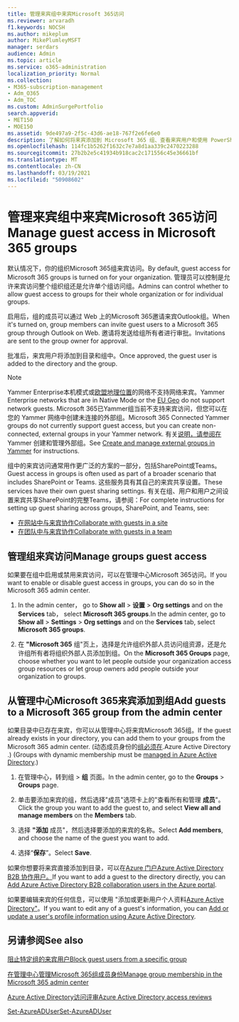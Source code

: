 ```yaml
---
title: 管理来宾组中来宾Microsoft 365访问
ms.reviewer: arvaradh
f1.keywords: NOCSH
ms.author: mikeplum
author: MikePlumleyMSFT
manager: serdars
audience: Admin
ms.topic: article
ms.service: o365-administration
localization_priority: Normal
ms.collection:
- M365-subscription-management
- Adm_O365
- Adm_TOC
ms.custom: AdminSurgePortfolio
search.appverid:
- MET150
- MOE150
ms.assetid: 9de497a9-2f5c-43d6-ae18-767f2e6fe6e0
description: 了解如何将来宾添加到 Microsoft 365 组、查看来宾用户和使用 PowerShell 控制来宾访问。
ms.openlocfilehash: 114fc1b5262f1632c7e7a8d1aa339c2470223288
ms.sourcegitcommit: 27b2b2e5c41934b918cac2c171556c45e36661bf
ms.translationtype: MT
ms.contentlocale: zh-CN
ms.lasthandoff: 03/19/2021
ms.locfileid: "50908602"
---
```

# <a name="manage-guest-access-in-microsoft-365-groups"></a><span data-ttu-id="93407-103">管理来宾组中来宾Microsoft 365访问</span><span class="sxs-lookup"><span data-stu-id="93407-103">Manage guest access in Microsoft 365 groups</span></span>

<span data-ttu-id="93407-104">默认情况下，你的组织Microsoft 365组来宾访问。</span><span class="sxs-lookup"><span data-stu-id="93407-104">By default, guest access for Microsoft 365 groups is turned on for your organization.</span></span> <span data-ttu-id="93407-105">管理员可以控制是允许来宾访问整个组织组还是允许单个组访问组。</span><span class="sxs-lookup"><span data-stu-id="93407-105">Admins can control whether to allow guest access to groups for their whole organization or for individual groups.</span></span>

<span data-ttu-id="93407-106">启用后，组的成员可以通过 Web 上的Microsoft 365邀请来宾Outlook组。</span><span class="sxs-lookup"><span data-stu-id="93407-106">When it's turned on, group members can invite guest users to a Microsoft 365 group through Outlook on Web.</span></span> <span data-ttu-id="93407-107">邀请将发送给组所有者进行审批。</span><span class="sxs-lookup"><span data-stu-id="93407-107">Invitations are sent to the group owner for approval.</span></span>

<span data-ttu-id="93407-108">批准后，来宾用户将添加到目录和组中。</span><span class="sxs-lookup"><span data-stu-id="93407-108">Once approved, the guest user is added to the directory and the group.</span></span>

> [!Note]
> <span data-ttu-id="93407-109">Yammer Enterprise本机模式或[欧盟地理位置](/yammer/manage-security-and-compliance/manage-data-compliance)的网络不支持网络来宾。</span><span class="sxs-lookup"><span data-stu-id="93407-109">Yammer Enterprise networks that are in Native Mode or the [EU Geo](/yammer/manage-security-and-compliance/manage-data-compliance) do not support network guests.</span></span>
> <span data-ttu-id="93407-110">Microsoft 365已Yammer组当前不支持来宾访问，但您可以在您的 Yammer 网络中创建未连接的外部组。</span><span class="sxs-lookup"><span data-stu-id="93407-110">Microsoft 365 Connected Yammer groups do not currently support guest access, but you can create non-connected, external groups in your Yammer network.</span></span> <span data-ttu-id="93407-111">有关[说明，请参阅在](/yammer/work-with-external-users/create-and-manage-external-groups)Yammer 创建和管理外部组。</span><span class="sxs-lookup"><span data-stu-id="93407-111">See [Create and manage external groups in Yammer](/yammer/work-with-external-users/create-and-manage-external-groups) for instructions.</span></span>

<span data-ttu-id="93407-112">组中的来宾访问通常用作更广泛的方案的一部分，包括SharePoint或Teams。</span><span class="sxs-lookup"><span data-stu-id="93407-112">Guest access in groups is often used as part of a broader scenario that includes SharePoint or Teams.</span></span> <span data-ttu-id="93407-113">这些服务具有其自己的来宾共享设置。</span><span class="sxs-lookup"><span data-stu-id="93407-113">These services have their own guest sharing settings.</span></span> <span data-ttu-id="93407-114">有关在组、用户和用户之间设置来宾共享SharePoint的完整Teams，请参阅：</span><span class="sxs-lookup"><span data-stu-id="93407-114">For complete instructions for setting up guest sharing across groups, SharePoint, and Teams, see:</span></span>

- [<span data-ttu-id="93407-115">在网站中与来宾协作</span><span class="sxs-lookup"><span data-stu-id="93407-115">Collaborate with guests in a site</span></span>](../../solutions/collaborate-in-site.md)
- [<span data-ttu-id="93407-116">在团队中与来宾协作</span><span class="sxs-lookup"><span data-stu-id="93407-116">Collaborate with guests in a team</span></span>](../../solutions/collaborate-as-team.md)

## <a name="manage-groups-guest-access"></a><span data-ttu-id="93407-117">管理组来宾访问</span><span class="sxs-lookup"><span data-stu-id="93407-117">Manage groups guest access</span></span>

<span data-ttu-id="93407-118">如果要在组中启用或禁用来宾访问，可以在管理中心Microsoft 365访问。</span><span class="sxs-lookup"><span data-stu-id="93407-118">If you want to enable or disable guest access in groups, you can do so in the Microsoft 365 admin center.</span></span>

1. <span data-ttu-id="93407-119">In the admin center， go to **Show all** \> **设置** \> **Org settings** and on the **Services** tab， select **Microsoft 365 groups**.</span><span class="sxs-lookup"><span data-stu-id="93407-119">In the admin center, go to **Show all** \> **Settings** \> **Org settings** and on the **Services** tab, select **Microsoft 365 groups**.</span></span>
  
2. <span data-ttu-id="93407-120">在 **"Microsoft 365** 组"页上，选择是允许组织外部人员访问组资源，还是允许组所有者将组织外部人员添加到组。</span><span class="sxs-lookup"><span data-stu-id="93407-120">On the **Microsoft 365 Groups** page, choose whether you want to let people outside your organization access group resources or let group owners add people outside your organization to groups.</span></span>

## <a name="add-guests-to-a-microsoft-365-group-from-the-admin-center"></a><span data-ttu-id="93407-121">从管理中心Microsoft 365来宾添加到组</span><span class="sxs-lookup"><span data-stu-id="93407-121">Add guests to a Microsoft 365 group from the admin center</span></span>

<span data-ttu-id="93407-122">如果目录中已存在来宾，你可以从管理中心将来宾Microsoft 365组。</span><span class="sxs-lookup"><span data-stu-id="93407-122">If the guest already exists in your directory, you can add them to your groups from the Microsoft 365 admin center.</span></span> <span data-ttu-id="93407-123"> (动态成员身份的[组必须在](/azure/active-directory/enterprise-users/groups-create-rule).Azure Active Directory .) </span><span class="sxs-lookup"><span data-stu-id="93407-123">(Groups with dynamic membership must be [managed in Azure Active Directory](/azure/active-directory/enterprise-users/groups-create-rule).)</span></span>
  
1. <span data-ttu-id="93407-124">在管理中心，转到组  >  **组** 页面。</span><span class="sxs-lookup"><span data-stu-id="93407-124">In the admin center, go to the **Groups** > **Groups** page.</span></span>
  
2. <span data-ttu-id="93407-125">单击要添加来宾的组，然后选择"成员"选项卡上的"查看所有和管理 **成员**"。</span><span class="sxs-lookup"><span data-stu-id="93407-125">Click the group you want to add the guest to, and select **View all and manage members** on the **Members** tab.</span></span> 
  
4. <span data-ttu-id="93407-126">选择 **"添加** 成员"，然后选择要添加的来宾的名称。</span><span class="sxs-lookup"><span data-stu-id="93407-126">Select **Add members**, and choose the name of the guest you want to add.</span></span>
    
5. <span data-ttu-id="93407-127">选择“**保存**”。</span><span class="sxs-lookup"><span data-stu-id="93407-127">Select **Save**.</span></span>

<span data-ttu-id="93407-128">如果你想要将来宾直接添加到目录，可以在[Azure 门户Azure Active Directory B2B 协作用户。](/azure/active-directory/b2b/add-users-administrator)</span><span class="sxs-lookup"><span data-stu-id="93407-128">If you want to add a guest to the directory directly, you can [Add Azure Active Directory B2B collaboration users in the Azure portal](/azure/active-directory/b2b/add-users-administrator).</span></span>

<span data-ttu-id="93407-129">如果要编辑来宾的任何信息，可以使用 "添加或更新用户个人资料[Azure Active Directory"](/azure/active-directory/fundamentals/active-directory-users-profile-azure-portal)。</span><span class="sxs-lookup"><span data-stu-id="93407-129">If you want to edit any of a guest's information, you can [Add or update a user's profile information using Azure Active Directory](/azure/active-directory/fundamentals/active-directory-users-profile-azure-portal).</span></span>

## <a name="see-also"></a><span data-ttu-id="93407-130">另请参阅</span><span class="sxs-lookup"><span data-stu-id="93407-130">See also</span></span>

[<span data-ttu-id="93407-131">阻止特定组的来宾用户</span><span class="sxs-lookup"><span data-stu-id="93407-131">Block guest users from a specific group</span></span>](../../solutions/per-group-guest-access.md)

[<span data-ttu-id="93407-132">在管理中心管理Microsoft 365组成员身份</span><span class="sxs-lookup"><span data-stu-id="93407-132">Manage group membership in the Microsoft 365 admin center</span></span>](add-or-remove-members-from-groups.md)
  
[<span data-ttu-id="93407-133">Azure Active Directory访问评审</span><span class="sxs-lookup"><span data-stu-id="93407-133">Azure Active Directory access reviews</span></span>](/azure/active-directory/active-directory-azure-ad-controls-perform-access-review)

[<span data-ttu-id="93407-134">Set-AzureADUser</span><span class="sxs-lookup"><span data-stu-id="93407-134">Set-AzureADUser</span></span>](/powershell/module/azuread/set-azureaduser)
